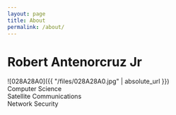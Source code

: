 ```yaml
---
layout: page
title: About
permalink: /about/
---
```



# Robert Antenorcruz Jr


![028A28A0]({{ "/files/028A28A0.jpg" | absolute_url }})<br/> 
Computer Science<br/>
Satellite Communications<br/>
Network Security<br/>



<!---#This is the base Jekyll theme. You can find out more info about customizing your Jekyll theme, as well as basic Jekyll usage documentation at [jekyllrb.com](https://jekyllrb.com/)

#You can find the source code for Minima at GitHub:
#[jekyll][jekyll-organization] /
#minima](https://github.com/jekyll/minima)

#You can find the source code for Jekyll at GitHub:
#[jekyll][jekyll-organization] /
#[jekyll](https://github.com/jekyll/jekyll)


#[jekyll-organization]: https://github.com/jekyll

![14514005]({{ "/files/14514005.jpg" | absolute_url }}) 
-->